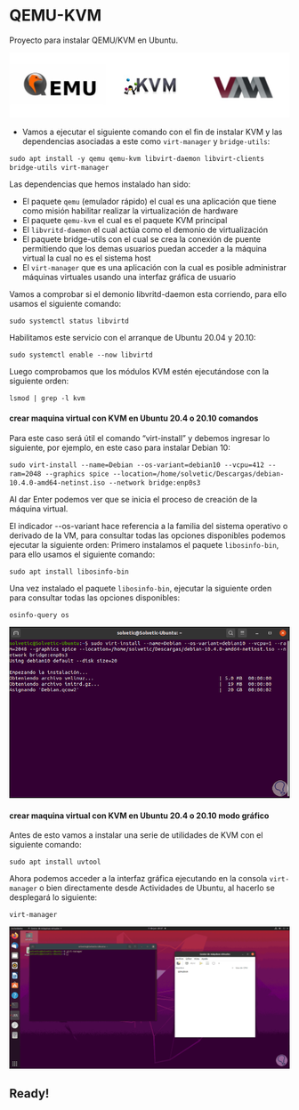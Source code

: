 # QEMU-KVM
Proyecto para instalar QEMU/KVM en Ubuntu.

![alt text](https://github.com/JuanRodenas/QEMU-KVM/blob/main/Logo.jpg)

* Vamos a ejecutar el siguiente comando con el fin de instalar KVM y las dependencias asociadas a este como `virt-manager` y `bridge-utils`:
~~~
sudo apt install -y qemu qemu-kvm libvirt-daemon libvirt-clients bridge-utils virt-manager
~~~

Las dependencias que hemos instalado han sido:
* El paquete `qemu` (emulador rápido) el cual es una aplicación que tiene como misión habilitar realizar la virtualización de hardware
* El paquete `qemu-kvm` el cual es el paquete KVM principal
* El `libvritd-daemon` el cual actúa como el demonio de virtualización
* El paquete bridge-utils con el cual se crea la conexión de puente permitiendo que los demas usuarios puedan acceder a la máquina virtual la cual no es el sistema host
* El `virt-manager` que es una aplicación con la cual es posible administrar máquinas virtuales usando una interfaz gráfica de usuario

Vamos a comprobar si el demonio libvritd-daemon esta corriendo, para ello usamos el siguiente comando:
~~~
sudo systemctl status libvirtd
~~~
Habilitamos este servicio con el arranque de Ubuntu 20.04 y 20.10:
~~~
sudo systemctl enable --now libvirtd
~~~
Luego comprobamos que los módulos KVM estén ejecutándose con la siguiente orden:
~~~
lsmod | grep -l kvm
~~~

#### crear maquina virtual con KVM en Ubuntu 20.4 o 20.10 comandos
Para este caso será útil el comando “virt-install” y debemos ingresar lo siguiente, por ejemplo, en este caso para instalar Debian 10:
~~~
sudo virt-install --name=Debian --os-variant=debian10 --vcpu=412 --ram=2048 --graphics spice --location=/home/solvetic/Descargas/debian-10.4.0-amd64-netinst.iso --network bridge:enp0s3
~~~

Al dar Enter podemos ver que se inicia el proceso de creación de la máquina virtual.

El indicador --os-variant hace referencia a la familia del sistema operativo o derivado de la VM, para consultar todas las opciones disponibles podemos ejecutar la siguiente orden:
Primero instalamos el paquete `libosinfo-bin`, para ello usamos el siguiente comando:
~~~
sudo apt install libosinfo-bin
~~~
Una vez instalado el paquete `libosinfo-bin`, ejecutar la siguiente orden para consultar todas las opciones disponibles:
~~~
osinfo-query os
~~~

![alt text](https://github.com/JuanRodenas/QEMU-KVM/blob/main/paso%20comandos.png)

#### crear maquina virtual con KVM en Ubuntu 20.4 o 20.10 modo gráfico
Antes de esto vamos a instalar una serie de utilidades de KVM con el siguiente comando:
~~~
sudo apt install uvtool
~~~

Ahora podemos acceder a la interfaz gráfica ejecutando en la consola `virt-manager` o bien directamente desde Actividades de Ubuntu, al hacerlo se desplegará lo siguiente:
~~~
virt-manager
~~~

![alt text](https://github.com/JuanRodenas/QEMU-KVM/blob/main/paso%20grafico.png)

## Ready!
